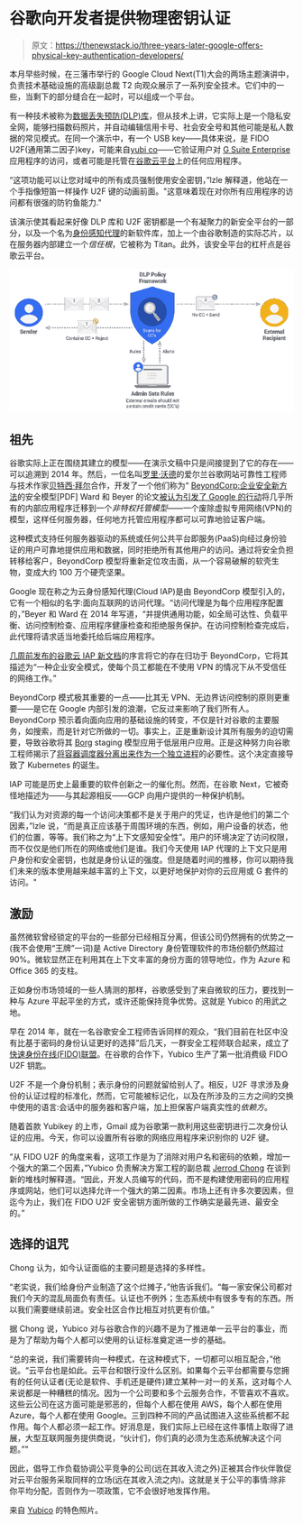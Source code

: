 # 谷歌向开发者提供物理密钥认证

> 原文：<https://thenewstack.io/three-years-later-google-offers-physical-key-authentication-developers/>

本月早些时候，在三藩市举行的 Google Cloud Next(T1)大会的两场主题演讲中，负责技术基础设施的高级副总裁 T2 向观众展示了一系列安全技术。它们中的一些，当剩下的部分缝合在一起时，可以组成一个平台。

有一种技术被称为[数据丢失预防(DLP)库](https://cloud.googleblog.com/2015/12/google-for-work-security-announcing-DLP.html)，但从技术上讲，它实际上是一个隐私安全网，能够扫描数码照片，并自动编辑信用卡号、社会安全号和其他可能是私人数据的常见模式。在同一个演示中，有一个 USB key——具体来说，是 FIDO U2F(通用第二因子)key，可能来自[yubi co](https://www.yubico.com/)——它验证用户对 [G Suite Enterprise](https://gsuite.google.com/) 应用程序的访问，或者可能是托管在[谷歌云平台](https://cloud.google.com/)上的任何应用程序。

“这项功能可以让您对域中的所有成员强制使用安全密钥，”lzle 解释道，他站在一个手指像短笛一样操作 U2F 键的动画前面。"这意味着现在对你所有应用程序的访问都有很强的防钓鱼能力."

该演示使其看起来好像 DLP 库和 U2F 密钥都是一个有凝聚力的新安全平台的一部分，以及一个名为[身份感知代理](https://cloud.google.com/iap/)的新软件库，加上一个由谷歌制造的实际芯片，以在服务器内部建立一个*信任根*，它被称为 Titan。此外，该安全平台的杠杆点是谷歌云平台。

[![](img/f22465f22eb4ec25451eb786c0e77bcf.png)](https://cloud.googleblog.com/2015/12/google-for-work-security-announcing-DLP.html)

## 祖先

谷歌实际上正在围绕其建立的模型——在演示文稿中只是间接提到了它的存在——可以追溯到 2014 年。然后，一位名叫[罗里·沃德](https://research.google.com/pubs/RoryWard.html)的爱尔兰谷歌网站可靠性工程师与技术作家[贝特西·拜尔](https://www.linkedin.com/in/betsy-beyer-5b80712/?locale=de_DE)合作，开发了一个他们称为“ [BeyondCorp:企业安全新方法](https://static.googleusercontent.com/media/research.google.com/en/us/pubs/archive/43231.pdf)的安全模型[PDF] Ward 和 Beyer 的论文[被认为引发了 Google 的行动](http://www.datacenterknowledge.com/archives/2015/05/15/googles-wholesale-move-cloud-take-security-makes-cloud-apps-enterprise-friendly/)将几乎所有的内部应用程序迁移到一个*非特权托管模型*——一个废除虚拟专用网络(VPN)的模型，这样任何服务器，任何地方托管应用程序都可以可靠地验证客户端。

这种模式支持任何服务器驱动的系统或任何公共平台即服务(PaaS)向经过身份验证的用户可靠地提供应用和数据，同时拒绝所有其他用户的访问。通过将安全负担转移给客户，BeyondCorp 模型将重新定位攻击面，从一个容易破解的软壳生物，变成大约 100 万个硬壳坚果。

Google 现在称之为云身份感知代理(Cloud IAP)是由 BeyondCorp 模型引入的，它有一个相似的名字:面向互联网的访问代理。“访问代理是为每个应用程序配置的，”Beyer 和 Ward 在 2014 年写道，“并提供通用功能，如全局可达性、负载平衡、访问控制检查、应用程序健康检查和拒绝服务保护。在访问控制检查完成后，此代理将请求适当地委托给后端应用程序。

[几周前发布的谷歌云 IAP 新文档](https://cloud.google.com/iap/)的序言将它的存在归功于 BeyondCorp，它将其描述为“一种企业安全模式，使每个员工都能在不使用 VPN 的情况下从不受信任的网络工作。”

BeyondCorp 模式极其重要的一点——比其无 VPN、无边界访问控制的原则更重要——是它在 Google 内部引发的浪潮，它反过来影响了我们所有人。BeyondCorp 预示着向面向应用的基础设施的转变，不仅是针对谷歌的主要服务，如搜索，而是针对它所做的一切。事实上，正是重新设计其所有服务的迫切需要，导致谷歌将其 [Borg](https://thenewstack.io/google-learned-borg-container-management/) staging 模型应用于低层用户应用。正是这种努力向谷歌工程师揭示了[将容器调度器分离出来作为一个独立进程](https://thenewstack.io/google-lifts-the-veil-on-borg-revealing-apache-auroras-heritage/)的必要性。这个决定直接导致了 Kubernetes 的诞生。

IAP 可能是历史上最重要的软件创新之一的催化剂。然而，在谷歌 Next，它被奇怪地描述为——与其起源相反——GCP 向用户提供的一种保护机制。

“我们认为对资源的每一个访问决策都不是关于用户的凭证，也许是他们的第二个因素，”lzle 说，“而是真正应该基于周围环境的东西，例如，用户设备的状态，他们的位置，等等。我们称之为“上下文感知安全性”。用户的环境决定了访问权限，而不仅仅是他们所在的网络或他们是谁。我们今天使用 IAP 代理的上下文只是用户身份和安全密钥，也就是身份认证的强度。但是随着时间的推移，你可以期待我们未来的版本使用越来越丰富的上下文，以更好地保护对你的云应用或 G 套件的访问。"

## 激励

虽然微软曾经锁定的平台的一些部分已经相互分离，但该公司仍然拥有的优势之一(我不会使用“王牌”一词)是 Active Directory 身份管理软件的市场份额仍然超过 90%。微软显然正在利用其在上下文丰富的身份方面的领导地位，作为 Azure 和 Office 365 的支柱。

正如身份市场领域的一些人猜测的那样，谷歌感受到了来自微软的压力，要找到一种与 Azure 平起平坐的方式，或许还能保持竞争优势。这就是 Yubico 的用武之地。

早在 2014 年，就在一名谷歌安全工程师告诉同样的观众，“我们目前在社区中没有比基于密码的身份认证更好的选择”后几天，一群安全工程师联合起来，成立了[快速身份在线(FIDO)联盟](https://fidoalliance.org/)。在谷歌的合作下，Yubico 生产了第一批消费级 FIDO U2F 钥匙。

U2F 不是一个身份机制；表示身份的问题就留给别人了。相反，U2F 寻求涉及身份的认证过程的标准化，然而，它可能被标记化，以及在所涉及的三方之间的交换中使用的语言:会话中的服务器和客户端，加上担保客户端真实性的*依赖方*。

随着首款 Yubikey 的上市，Gmail 成为谷歌第一款利用这些密钥进行二次身份认证的应用。今天，你可以设置所有谷歌的网络应用程序来识别你的 U2F 键。

“从 FIDO U2F 的角度来看，这项工作是为了消除对用户名和密码的依赖，增加一个强大的第二个因素，”Yubico 负责解决方案工程的副总裁 [Jerrod Chong](https://www.linkedin.com/in/jerrod-chong-527b633/) 在谈到新的堆栈时解释道。“因此，开发人员编写的代码，而不是构建使用密码的应用程序或网站，他们可以选择允许一个强大的第二因素。市场上还有许多次要因素，但迄今为止，我们在 FIDO U2F 安全密钥方面所做的工作确实是最先进、最安全的。”

## 选择的诅咒

Chong 认为，如今认证面临的主要问题是选择的多样性。

“老实说，我们给身份产业制造了这个烂摊子，”他告诉我们。“每一家安保公司都对我们今天的混乱局面负有责任。认证也不例外；生态系统中有很多专有的东西。所以我们需要继续前进。安全社区合作比相互对抗更有价值。”

据 Chong 说，Yubico 对与谷歌合作的兴趣不是为了推进单一云平台的事业，而是为了帮助为每个人都可以使用的认证标准奠定进一步的基础。

“总的来说，我们需要转向一种模式，在这种模式下，一切都可以相互配合，”他说。“云平台也是如此。云平台和银行没什么区别。如果每个云平台都需要与您拥有的任何认证者(无论是软件、手机还是硬件)建立某种一对一的关系，这对每个人来说都是一种糟糕的情况。因为一个公司要和多个云服务合作，不管喜欢不喜欢。这些云公司在这方面可能是邪恶的，但每个人都在使用 AWS，每个人都在使用 Azure，每个人都在使用 Google。三到四种不同的产品试图进入这些系统都不起作用。每个人都必须一起工作。好消息是，我们实际上已经在这件事情上取得了进展，大型互联网服务提供商说，“伙计们，你们真的必须为生态系统解决这个问题。”"

因此，倡导工作负载协调公平竞争的公司(远在其收入流之外)正被其合作伙伴敦促对云平台服务采取同样的立场(远在其收入流之内)。这就是关于公平的事情:除非你平均分配，否则作为一项政策，它不会很好地发挥作用。

来自 [Yubico](https://www.yubico.com/press/images/) 的特色照片。

<svg xmlns:xlink="http://www.w3.org/1999/xlink" viewBox="0 0 68 31" version="1.1"><title>Group</title> <desc>Created with Sketch.</desc></svg>
